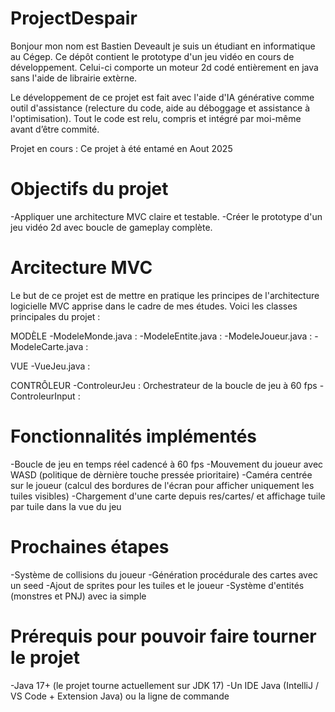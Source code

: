 # ProjectDespair

Bonjour mon nom est Bastien Deveault je suis un étudiant en informatique au Cégep.
Ce dépôt contient le prototype d'un jeu vidéo en cours de développement. Celui-ci comporte un moteur 2d codé entièrement en java sans l'aide de librairie extèrne. 

Le développement de ce projet est fait avec l'aide d'IA générative comme outil d'assistance (relecture du code, aide au déboggage et assistance à l'optimisation). Tout le code est relu, compris et intégré par moi-même avant d’être commité.

Projet en cours : Ce projet à été entamé en Aout 2025

# Objectifs du projet

-Appliquer une architecture MVC claire et testable.
-Créer le prototype d'un jeu vidéo 2d avec boucle de gameplay complète.

# Arcitecture MVC

Le but de ce projet est de mettre en pratique les principes de l'architecture logicielle MVC apprise dans le cadre de mes études. Voici les classes principales du projet :

MODÈLE 
    -ModeleMonde.java : 
    -ModeleEntite.java :
    -ModeleJoueur.java :
    -ModeleCarte.java :

VUE
    -VueJeu.java : 

CONTRÔLEUR
    -ControleurJeu : Orchestrateur de la boucle de jeu à 60 fps
    -ControleurInput :

# Fonctionnalités implémentés

-Boucle de jeu en temps réel cadencé à 60 fps
-Mouvement du joueur avec WASD (politique de dèrnière touche pressée prioritaire)
-Caméra centrée sur le joueur (calcul des bordures de l'écran pour afficher uniquement les tuiles visibles)
-Chargement d'une carte depuis res/cartes/ et affichage tuile par tuile dans la vue du jeu

# Prochaines étapes

-Système de collisions du joueur
-Génération procédurale des cartes avec un seed
-Ajout de sprites pour les tuiles et le joueur
-Système d'entités (monstres et PNJ) avec ia simple

# Prérequis pour pouvoir faire tourner le projet

-Java 17+ (le projet tourne actuellement sur JDK 17)
-Un IDE Java (IntelliJ / VS Code + Extension Java) ou la ligne de commande